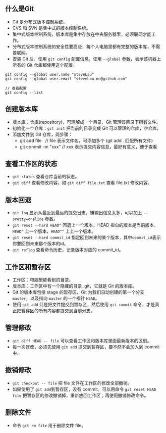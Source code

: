## 什么是Git

* Git 是分布式版本控制系统。
* CVS 和 SVN 是集中式的版本控制系统。
* 集中式版本控制系统，版本库是集中存放在中央服务器里，必须联网才能工作。
* 分布式版本控制系统的安全性要高些，每个人电脑里都有完整的版本库，不需要联网。
* 安装 Git 后，使用 `git config` 配置信息，使用 `--global` 参数，表示该机器上所有的 Git 仓库都使用这个配置。
```
git config --global user.name "steveLau"
git config --global user.email "steveLau.me@github.com"
```
```
// 查看配置
git config --list 
```

## 创建版本库

* 版本库：仓库(repository)，可理解成一个目录，Git 管理该目录下所有文件。
* 初始化一个仓库：`git init` 把当前的目录变成 Git 可以管理的仓库，空仓库。
* 添加文件到 Git 仓库，两步骤：
  + git add file   // file 表示文件名，可添加多个  (git add . 匹配所有文件)
  + git commit -m "xxx" // xxx 表示提交内容信息，最好有意义，便于查看

## 查看工作区的状态

* `git status` 查看仓库当前的状态。
* `git diff` 查看修改内容，如 `git diff file.txt` 查看 file.txt 修改内容。

## 版本回退

* `git log` 显示从最近到最远的提交日志，嫌输出信息太多，可以加上 `--pretty=oneline` 参数。
* `git reset --hard HEAD^` 回退上一个版本，HEAD 指向的版本是当前版本，`HEAD^` 上一个版本，`HEAD^^` 上上一个版本。
* `git reset --hard commit_id` 指定回到未来的某个版本，其中`commit_id`表示你要回到未来那个版本的id。
* `git reflog` 查看命令历史，记录版本对应的 commit_id。

## 工作区和暂存区

* 工作区：电脑里能看到的目录。
* 版本库：工作区中有一个隐藏的目录 .git，它就是 Git 的版本库。
* Git 的版本库包括 stage 的暂存区，Git 为我们自动创建的第一个分支 `master`，以及指向 `master` 的一个指针 `HEAD`。
* 使用 `git add` 只是把文件提交到暂存区，然后使用 `git commit` 命令，才是真正把暂存区的所有内容都提交到当前分支。

## 管理修改

* `git diff HEAD -- file` 可以查看工作区和版本库里面最新版本的区别。
* 每一次修改，必须先使用 `git add` 提交到暂存区，要不然不会加入到 commit 中。

## 撤销修改

* `git checkout -- file` 把 file 文件在工作区的修改全部撤销。
* 如果使用了 `git add`到暂存区，没有 commit，可以用命令 `git reset HEAD file` 把暂存区的修改撤销掉，重新放回工作区；再使用撤销修改命令。

## 删除文件

* 命令 `git rm file` 用于删除文件 file。
